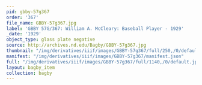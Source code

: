 ```yaml
---
pid: gbby-57g367
order: '367'
file_name: GBBY-57g367.jpg
label: 'GBBY 57G/367: William A. McCleary: Baseball Player - 1929'
_date: '1929'
object_type: glass plate negative
source: http://archives.nd.edu/Bagby/GBBY-57g367.jpg
thumbnail: "/img/derivatives/iiif/images/GBBY-57g367/full/250,/0/default.jpg"
manifest: "/img/derivatives/iiif/images/GBBY-57g367/manifest.json"
full: "/img/derivatives/iiif/images/GBBY-57g367/full/1140,/0/default.jpg"
layout: bagby_item
collection: bagby
---
```

